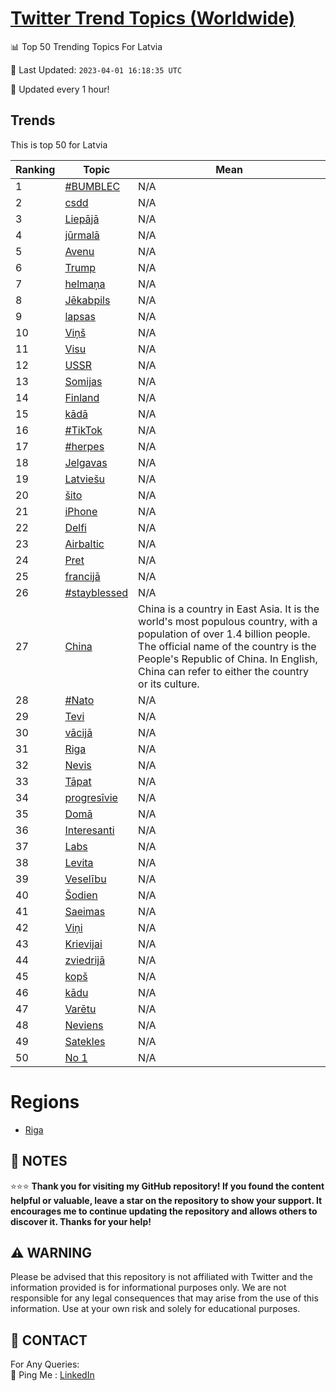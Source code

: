 [Twitter Trend Topics (Worldwide)](https://github.com/ErcinDedeoglu/Twitter-Trend-Topics)
==========


📊 Top 50 Trending Topics For Latvia

📆 Last Updated: `2023-04-01 16:18:35 UTC`

🔧 Updated every 1 hour!


## Trends

This is top 50 for Latvia

| Ranking | Topic | Mean |
| ------- | ------------ | ------------ |
| 1 | [#BUMBLEC](http://twitter.com/search?q=%23BUMBLEC) | N/A |
| 2 | [csdd](http://twitter.com/search?q=csdd) | N/A |
| 3 | [Liepājā](http://twitter.com/search?q=Liep%c4%81j%c4%81) | N/A |
| 4 | [jūrmalā](http://twitter.com/search?q=j%c5%abrmal%c4%81) | N/A |
| 5 | [Avenu](http://twitter.com/search?q=Avenu) | N/A |
| 6 | [Trump](http://twitter.com/search?q=Trump) | N/A |
| 7 | [helmaņa](http://twitter.com/search?q=helma%c5%86a) | N/A |
| 8 | [Jēkabpils](http://twitter.com/search?q=J%c4%93kabpils) | N/A |
| 9 | [lapsas](http://twitter.com/search?q=lapsas) | N/A |
| 10 | [Viņš](http://twitter.com/search?q=Vi%c5%86%c5%a1) | N/A |
| 11 | [Visu](http://twitter.com/search?q=Visu) | N/A |
| 12 | [USSR](http://twitter.com/search?q=USSR) | N/A |
| 13 | [Somijas](http://twitter.com/search?q=Somijas) | N/A |
| 14 | [Finland](http://twitter.com/search?q=Finland) | N/A |
| 15 | [kādā](http://twitter.com/search?q=k%c4%81d%c4%81) | N/A |
| 16 | [#TikTok](http://twitter.com/search?q=%23TikTok) | N/A |
| 17 | [#herpes](http://twitter.com/search?q=%23herpes) | N/A |
| 18 | [Jelgavas](http://twitter.com/search?q=Jelgavas) | N/A |
| 19 | [Latviešu](http://twitter.com/search?q=Latvie%c5%a1u) | N/A |
| 20 | [šito](http://twitter.com/search?q=%c5%a1ito) | N/A |
| 21 | [iPhone](http://twitter.com/search?q=iPhone) | N/A |
| 22 | [Delfi](http://twitter.com/search?q=Delfi) | N/A |
| 23 | [Airbaltic](http://twitter.com/search?q=Airbaltic) | N/A |
| 24 | [Pret](http://twitter.com/search?q=Pret) | N/A |
| 25 | [francijā](http://twitter.com/search?q=francij%c4%81) | N/A |
| 26 | [#stayblessed](http://twitter.com/search?q=%23stayblessed) | N/A |
| 27 | [China](http://twitter.com/search?q=China) | China is a country in East Asia. It is the world's most populous country, with a population of over 1.4 billion people. The official name of the country is the People's Republic of China. In English, China can refer to either the country or its culture. |
| 28 | [#Nato](http://twitter.com/search?q=%23Nato) | N/A |
| 29 | [Tevi](http://twitter.com/search?q=Tevi) | N/A |
| 30 | [vācijā](http://twitter.com/search?q=v%c4%81cij%c4%81) | N/A |
| 31 | [Riga](http://twitter.com/search?q=Riga) | N/A |
| 32 | [Nevis](http://twitter.com/search?q=Nevis) | N/A |
| 33 | [Tāpat](http://twitter.com/search?q=T%c4%81pat) | N/A |
| 34 | [progresīvie](http://twitter.com/search?q=progres%c4%abvie) | N/A |
| 35 | [Domā](http://twitter.com/search?q=Dom%c4%81) | N/A |
| 36 | [Interesanti](http://twitter.com/search?q=Interesanti) | N/A |
| 37 | [Labs](http://twitter.com/search?q=Labs) | N/A |
| 38 | [Levita](http://twitter.com/search?q=Levita) | N/A |
| 39 | [Veselību](http://twitter.com/search?q=Vesel%c4%abbu) | N/A |
| 40 | [Šodien](http://twitter.com/search?q=%c5%a0odien) | N/A |
| 41 | [Saeimas](http://twitter.com/search?q=Saeimas) | N/A |
| 42 | [Viņi](http://twitter.com/search?q=Vi%c5%86i) | N/A |
| 43 | [Krievijai](http://twitter.com/search?q=Krievijai) | N/A |
| 44 | [zviedrijā](http://twitter.com/search?q=zviedrij%c4%81) | N/A |
| 45 | [kopš](http://twitter.com/search?q=kop%c5%a1) | N/A |
| 46 | [kādu](http://twitter.com/search?q=k%c4%81du) | N/A |
| 47 | [Varētu](http://twitter.com/search?q=Var%c4%93tu) | N/A |
| 48 | [Neviens](http://twitter.com/search?q=Neviens) | N/A |
| 49 | [Satekles](http://twitter.com/search?q=Satekles) | N/A |
| 50 | [No 1](http://twitter.com/search?q=No+1) | N/A |



# Regions

* [Riga](</Latvia/Riga.md>)



## 📝 NOTES

⭐⭐⭐ **Thank you for visiting my GitHub repository! If you found the content helpful or valuable, leave a star on the repository to show your support. It encourages me to continue updating the repository and allows others to discover it. Thanks for your help!**


## ⚠️ WARNING

Please be advised that this repository is not affiliated with Twitter and the information provided is for informational purposes only. We are not responsible for any legal consequences that may arise from the use of this information. Use at your own risk and solely for educational purposes.


## 📨 CONTACT

 For Any Queries:  
            🏓 Ping Me : [LinkedIn](https://www.linkedin.com/in/ercindedeoglu/)
